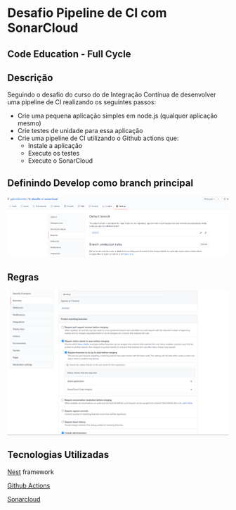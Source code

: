 # Desafio Pipeline de CI com SonarCloud
## Code Education - Full Cycle

## Descrição

Seguindo o desafio do curso do de Integração Contínua de desenvolver uma pipeline de CI realizando os seguintes passos:
 - Crie uma pequena aplicação simples em node.js (qualquer aplicação mesmo)
 - Crie testes de unidade para essa aplicação
 - Crie uma pipeline de CI utilizando o Github actions que:
    - Instale a aplicação
    - Execute os testes
    - Execute o SonarCloud

## Definindo Develop como branch principal

![develop](https://raw.githubusercontent.com/gabrielbioinfo/fc-desafio-ci-sonarcloud/develop/image/develop_main_branch.PNG)


## Regras

![regras ativadas](https://raw.githubusercontent.com/gabrielbioinfo/fc-desafio-ci-sonarcloud/develop/image/develop_rule.PNG)

## Tecnologias Utilizadas

[Nest](https://github.com/nestjs/nest) framework

[Github Actions](https://docs.github.com/pt/actions)

[Sonarcloud](https://sonarcloud.io/)

